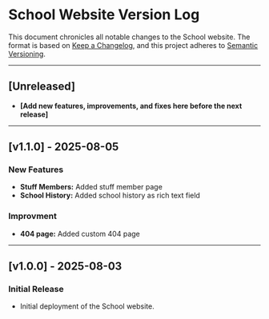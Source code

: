 # School Website Version Log

This document chronicles all notable changes to the School website.
The format is based on [Keep a Changelog](https://keepachangelog.com/en/1.0.0/), and this project adheres to [Semantic Versioning](https://semver.org/spec/v2.0.0.html).

---

## [Unreleased]
* **[Add new features, improvements, and fixes here before the next release]**


---

## [v1.1.0] - 2025-08-05
### New Features
* **Stuff Members:** Added stuff member page
* **School History:** Added school history as rich text field
### Improvment
* **404 page:** Added custom 404 page


---

## [v1.0.0] - 2025-08-03
### Initial Release
* Initial deployment of the School website.
